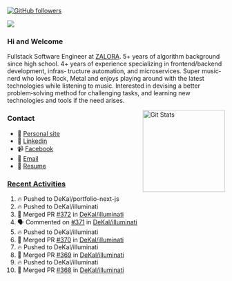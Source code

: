 [![GitHub followers](https://img.shields.io/github/followers/DeKal?label=Follow%20at%20GitHub&style=for-the-badge)](https://github.com/DeKal)

<img
  src="https://cr-ss-service.azurewebsites.net/api/ScreenShot?widget=summary&username=DeKal&badges=3&width=300&style=--header-bg-color:%23000;--border-radius:10px"
/>

### Hi and Welcome 
Fullstack Software Engineer at [ZALORA](https://github.com/zalora/). 5+ years of algorithm background since high school. 4+ years of experience specializing in frontend/backend development, infras‐ tructure automation, and microservices. Super music‐nerd who loves Rock, Metal and enjoys playing around with the latest technologies while listening to music. Interested in devising a better problem‐solving method for challenging tasks, and learning new technologies and tools if the need arises.


<a href="https://phatho-folio.now.sh/"><img alt="Git Stats" src="https://github-readme-stats.vercel.app/api?username=DeKal&show_icons=true&theme=merko&count_private=true" align="right" height="190" /></a>


### Contact

- 💬 [Personal site](https://phatho-folio.now.sh/)
- 🔗 [Linkedin](https://www.linkedin.com/in/phat-ho/)
- 📹 [Facebook](https://www.facebook.com/dekal.dev)
- 📧 <a href="mailto:hohuuphat22@gmail.com">Email</a>
- 📄 <a id="raw-url" href="https://raw.githubusercontent.com/DeKal/DeKal/master/cv/dekal.pdf">Resume</a>


### [Recent Activities](https://github.com/DeKal/github-activity-readme)
<!--START_SECTION:activity-->
1. 🔥 Pushed to DeKal/portfolio-next-js
2. 🔥 Pushed to DeKal/illuminati
3. 🎉 Merged PR [#372](https://github.com/DeKal/illuminati/pull/372) in [DeKal/illuminati](https://github.com/DeKal/illuminati)
4. 🗣 Commented on [#371](https://github.com/DeKal/illuminati/issues/371) in [DeKal/illuminati](https://github.com/DeKal/illuminati)
5. 🔥 Pushed to DeKal/illuminati
6. 🎉 Merged PR [#370](https://github.com/DeKal/illuminati/pull/370) in [DeKal/illuminati](https://github.com/DeKal/illuminati)
7. 🔥 Pushed to DeKal/illuminati
8. 🎉 Merged PR [#369](https://github.com/DeKal/illuminati/pull/369) in [DeKal/illuminati](https://github.com/DeKal/illuminati)
9. 🔥 Pushed to DeKal/illuminati
10. 🎉 Merged PR [#368](https://github.com/DeKal/illuminati/pull/368) in [DeKal/illuminati](https://github.com/DeKal/illuminati)
<!--END_SECTION:activity-->
